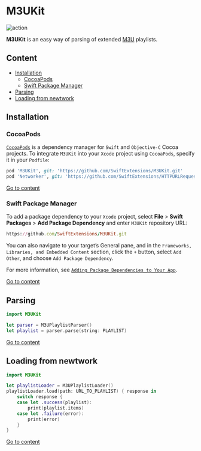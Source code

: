 # M3UKit

![action](https://github.com/SwiftExtensions/M3UKit/actions/workflows/swift.yml/badge.svg)

**M3UKit** is an easy way of parsing of extended [M3U](https://en.wikipedia.org/wiki/M3U) playlists.

## Content
- [Installation](#installation)
    - [CocoaPods](#cocoapods)
    - [Swift Package Manager](#swift-package-manager)
- [Parsing](#parsing)
- [Loading from newtwork](#loading-from-newtwork)

## Installation

### CocoaPods
[`CocoaPods`](https://cocoapods.org/) is a dependency manager for `Swift` and `Objective-C` Cocoa projects. To integrate `M3UKit` into your `Xcode` project using `CocoaPods`, specify it in your `Podfile`:
```ruby
pod 'M3UKit', git: 'https://github.com/SwiftExtensions/M3UKit.git'
pod 'Networker', git: 'https://github.com/SwiftExtensions/HTTPURLRequest.git'
```

[Go to content](#content)

### Swift Package Manager

To add a package dependency to your `Xcode` project, select **File** > **Swift Packages** > **Add Package Dependency** and enter `M3UKit` repository URL:
```ruby
https://github.com/SwiftExtensions/M3UKit.git
```
You can also navigate to your target’s General pane, and in the `Frameworks, Libraries, and Embedded Content` section, click the `+` button, select `Add Other`, and choose `Add Package Dependency`.

For more information, see [`Adding Package Dependencies to Your App`](https://developer.apple.com/documentation/xcode/adding_package_dependencies_to_your_app).

[Go to content](#content)

## Parsing

```swift
import M3UKit

let parser = M3UPlaylistParser()
let playlist = parser.parse(string: PLAYLIST)
```
[Go to content](#content)

## Loading from newtwork

```swift
import M3UKit

let playlistLoader = M3UPlaylistLoader()
playlistLoader.load(path: URL_TO_PLAYLIST) { response in
    switch response {
    case let .success(playlist):
        print(playlist.items)
    case let .failure(error):
        print(error)
    }
}
```

[Go to content](#content)
